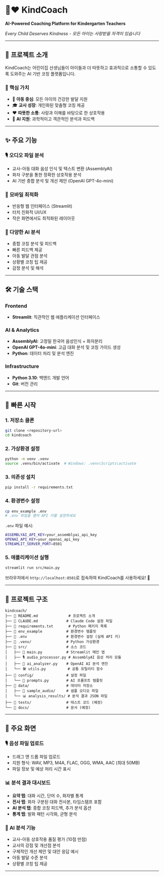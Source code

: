 # 🤖❤️ KindCoach

**AI-Powered Coaching Platform for Kindergarten Teachers**

*Every Child Deserves Kindness - 모든 아이는 사랑받을 자격이 있습니다*

---

## 🌟 프로젝트 소개

KindCoach는 어린이집 선생님들이 아이들과 더 따뜻하고 효과적으로 소통할 수 있도록 도와주는 AI 기반 코칭 플랫폼입니다. 

### 🎯 핵심 가치
- 👶 **아동 중심**: 모든 아이의 건강한 발달 지원
- 🎓 **교사 성장**: 개인화된 맞춤형 코칭 제공
- ❤️ **따뜻한 소통**: 사랑과 이해를 바탕으로 한 상호작용
- 🤖 **AI 지원**: 과학적이고 객관적인 분석과 피드백

---

## ✨ 주요 기능

### 🎙️ **오디오 파일 분석**
- 교사-아동 대화 음성 인식 및 텍스트 변환 (AssemblyAI)
- 화자 구분을 통한 정확한 상호작용 분석
- AI 기반 종합 분석 및 개선 제안 (OpenAI GPT-4o-mini)

### 📱 **모바일 최적화**
- 반응형 웹 인터페이스 (Streamlit)
- 터치 친화적 UI/UX
- 작은 화면에서도 최적화된 레이아웃

### 🤖 **다양한 AI 분석**
- 종합 코칭 분석 및 피드백
- 빠른 피드백 제공
- 아동 발달 관점 분석
- 상황별 코칭 팁 제공
- 감정 분석 및 해석

---

## 🛠️ 기술 스택

### **Frontend**
- **Streamlit**: 직관적인 웹 애플리케이션 인터페이스

### **AI & Analytics**
- **AssemblyAI**: 고정밀 한국어 음성인식 + 화자분리
- **OpenAI GPT-4o-mini**: 고급 대화 분석 및 코칭 가이드 생성
- **Python**: 데이터 처리 및 분석 엔진

### **Infrastructure**
- **Python 3.10**: 백엔드 개발 언어
- **Git**: 버전 관리

---

## 🚀 빠른 시작

### 1. 저장소 클론
```bash
git clone <repository-url>
cd kindcoach
```

### 2. 가상환경 설정
```bash
python -m venv .venv
source .venv/bin/activate  # Windows: .venv\Scripts\activate
```

### 3. 의존성 설치
```bash
pip install -r requirements.txt
```

### 4. 환경변수 설정
```bash
cp env_example .env
# .env 파일을 열어 API 키를 설정하세요
```

`.env` 파일 예시:
```bash
ASSEMBLYAI_API_KEY=your_assemblyai_api_key
OPENAI_API_KEY=your_openai_api_key
STREAMLIT_SERVER_PORT=8501
```

### 5. 애플리케이션 실행
```bash
streamlit run src/main.py
```

브라우저에서 `http://localhost:8501`로 접속하여 KindCoach를 사용하세요! 🎉

---

## 📁 프로젝트 구조

```
kindcoach/
├── 📄 README.md              # 프로젝트 소개
├── 📄 CLAUDE.md             # Claude Code 설정 파일
├── 📄 requirements.txt       # Python 패키지 목록
├── 📄 env_example           # 환경변수 템플릿
├── 📄 .env                  # 환경변수 설정 (실제 API 키)
├── 📁 .venv/                # Python 가상환경
├── 📁 src/                  # 소스 코드
│   ├── 🐍 main.py           # Streamlit 메인 앱
│   ├── 🎙️ audio_processor.py # AssemblyAI 음성 처리 모듈
│   ├── 🤖 ai_analyzer.py    # OpenAI AI 분석 엔진
│   └── 🛠️ utils.py          # 공통 유틸리티 함수
├── 📁 config/               # 설정 파일
│   └── 📝 prompts.py        # AI 프롬프트 템플릿
├── 📁 data/                 # 데이터 저장소
│   ├── 📄 sample_audio/     # 샘플 오디오 파일
│   └── 📊 analysis_results/ # 분석 결과 JSON 파일
├── 📁 tests/                # 테스트 코드 (예정)
└── 📁 docs/                 # 문서 (예정)
```

---

## 🎨 주요 화면

### 🎙️ **음성 파일 업로드**
- 드래그 앤 드롭 파일 업로드
- 지원 형식: WAV, MP3, M4A, FLAC, OGG, WMA, AAC (최대 50MB)
- 파일 정보 및 예상 처리 시간 표시

### 📊 **분석 결과 대시보드**
- **요약 탭**: 대화 시간, 단어 수, 화자별 통계
- **전사 탭**: 화자 구분된 대화 전사본, 타임스탬프 포함
- **AI 분석 탭**: 종합 코칭 피드백, 추가 분석 옵션
- **통계 탭**: 발화 패턴 시각화, 균형 분석

### 🤖 **AI 분석 기능**
- 교사-아동 상호작용 품질 평가 (10점 만점)
- 교사의 강점 및 개선점 분석
- 구체적인 개선 제안 및 대안 응답 예시
- 아동 발달 수준 분석
- 상황별 코칭 팁 제공

---
